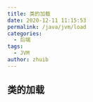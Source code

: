 ```yaml
---
title: 类的加载
date: 2020-12-11 11:15:53
permalink: /java/jvm/load
categories:
  - 后端
tags:
  - JVM
author: zhuib
---
```


## 类的加载

